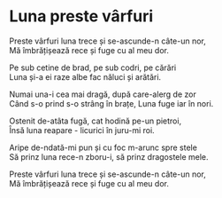 # Luna preste vârfuri

Preste vârfuri luna trece și se-ascunde-n câte-un nor,\
Mă îmbrățișează rece și fuge cu al meu dor.

Pe sub cetine de brad, pe sub codri, pe cărări\
Luna și-a ei raze albe fac năluci și arătări.

Numai una-i cea mai dragă, după care-alerg de zor\
Când s-o prind s-o strâng în brațe, Luna fuge iar în nori.

Ostenit de-atâta fugă, cat hodină pe-un pietroi,\
Însă luna reapare - licurici în juru-mi roi.

Aripe de-ndată-mi pun și cu foc m-arunc spre stele\
Să prinz luna rece-n zboru-i, să prinz dragostele mele.

Preste vârfuri luna trece și se-ascunde-n câte-un nor,\
Mă îmbrățișează rece și fuge cu al meu dor.


